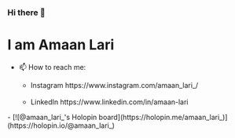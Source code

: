 ### Hi there 👋
<h1>I am Amaan Lari</h1>

<!--
**amaan-lari/amaan-lari** is a ✨ _special_ ✨ repository because its `README.md` (this file) appears on your GitHub profile.

Here are some ideas to get you started:-->

<!-- - 🔭 I’m currently working on any projects in which I can collaborate. -->
<!-- - 🌱 I’m currently learning Spring boot. -->
<!-- - 👯 I’m looking to collaborate on Android App projects -->
<!-- - 🤔 I’m looking for help with spring bugs -->
<!-- - 💬 Ask me about ... Java, Web3, Andriod dev -->
- 📫 How to reach me:
<ul>
  <ul>
    <li>Instagram https://www.instagram.com/amaan_lari_/</li><br>
    <li>LinkedIn  https://www.linkedin.com/in/amaan-lari</li>
  </ul>
</ul>
<!-- - 😄 Pronouns: he / him -->
<!-- - ⚡ Fun fact: ... Github - 'The largest open source community in the world' is not open source. -->
- [![@amaan_lari_'s Holopin board](https://holopin.me/amaan_lari_)](https://holopin.io/@amaan_lari_)
